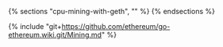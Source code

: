 {% sections "cpu-mining-with-geth", "" %}
{% endsections %}

{% include "git+https://github.com/ethereum/go-ethereum.wiki.git/Mining.md" %}